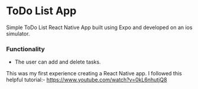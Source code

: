 # ToDo List App

Simple ToDo List React Native App built using Expo and developed on an ios simulator. 

### Functionality
- The user can add and delete tasks.

This was my first experience creating a React Native app. I followed this helpful tutorial:-
https://www.youtube.com/watch?v=0kL6nhutjQ8


